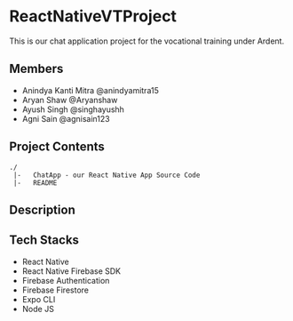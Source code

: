 # ReactNativeVTProject

This is our chat application project for the vocational training under Ardent.

## Members
- Anindya Kanti Mitra @anindyamitra15
- Aryan Shaw @Aryanshaw
- Ayush Singh @singhayushh
- Agni Sain @agnisain123

## Project Contents
```
./
 |-   ChatApp - our React Native App Source Code
 |-   README
```

## Description

## Tech Stacks
- React Native
- React Native Firebase SDK
- Firebase Authentication
- Firebase Firestore
- Expo CLI
- Node JS 

